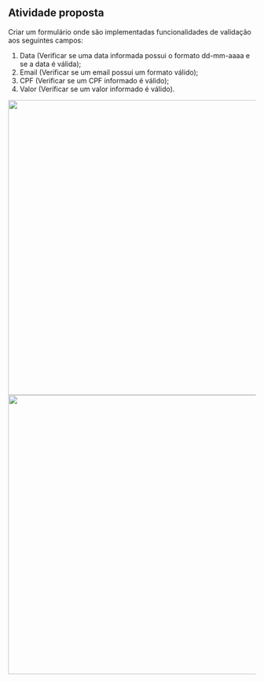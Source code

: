 <h2>Atividade proposta</h2>

Criar um formulário onde são implementadas funcionalidades de validação aos seguintes campos:

1) Data (Verificar se uma data informada possui o formato dd-mm-aaaa e se a data é válida);
2) Email (Verificar se um email possui um formato válido);
3) CPF (Verificar se um CPF informado é válido);
4) Valor (Verificar se um valor informado é válido).

<img widtht="650px" height="600px" src="https://github.com/user-attachments/assets/c5972123-a2e9-4cd3-bc19-0f505e55614a">

<img widtht="650px" height="568px" src="https://github.com/user-attachments/assets/b72f2c70-60d2-43bb-9c44-038e637c23d5">

